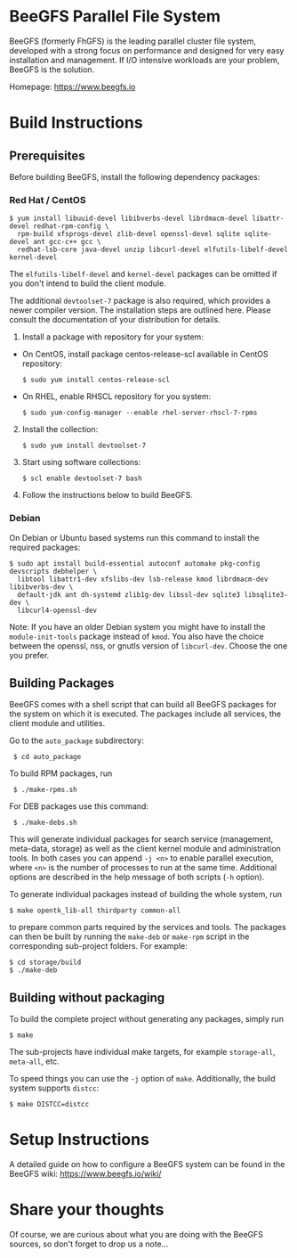 # BeeGFS Parallel File System
BeeGFS (formerly FhGFS) is the leading parallel cluster file system,
developed with a strong focus on performance and designed for very easy
installation and management.
If I/O intensive workloads are your problem, BeeGFS is the solution.

Homepage: https://www.beegfs.io

# Build Instructions

## Prerequisites
Before building BeeGFS, install the following dependency packages:

### Red Hat / CentOS
```
$ yum install libuuid-devel libibverbs-devel librdmacm-devel libattr-devel redhat-rpm-config \
  rpm-build xfsprogs-devel zlib-devel openssl-devel sqlite sqlite-devel ant gcc-c++ gcc \
  redhat-lsb-core java-devel unzip libcurl-devel elfutils-libelf-devel kernel-devel
```

The `elfutils-libelf-devel` and `kernel-devel` packages can be omitted if you don't intend to
build the client module.

The additional `devtoolset-7` package is also required,
which provides a newer compiler version. The installation steps are outlined here.
Please consult the documentation of your distribution for details.

  1. Install a package with repository for your system:
   - On CentOS, install package centos-release-scl available in CentOS repository:
     ```
     $ sudo yum install centos-release-scl
     ```
   - On RHEL, enable RHSCL repository for you system:
     ```
     $ sudo yum-config-manager --enable rhel-server-rhscl-7-rpms
     ```
  2. Install the collection:
     ```
     $ sudo yum install devtoolset-7
     ```

  3. Start using software collections:
     ```
     $ scl enable devtoolset-7 bash
     ```
  4. Follow the instructions below to build BeeGFS.

### Debian
On Debian or Ubuntu based systems run this command to install the required packages:
```
$ sudo apt install build-essential autoconf automake pkg-config devscripts debhelper \
  libtool libattr1-dev xfslibs-dev lsb-release kmod librdmacm-dev libibverbs-dev \
  default-jdk ant dh-systemd zlib1g-dev libssl-dev sqlite3 libsqlite3-dev \
  libcurl4-openssl-dev
```
Note: If you have an older Debian system you might have to install the
`module-init-tools` package instead of `kmod`.
You also have the choice between
the openssl, nss, or gnutls version of `libcurl-dev`. Choose the one you prefer.

## Building Packages
BeeGFS comes with a shell script that can build all BeeGFS packages for the
system on which it is executed.
The packages include all services, the client module and utilities.

Go to the `auto_package` subdirectory:
```
 $ cd auto_package
```

To build RPM packages, run
```
 $ ./make-rpms.sh
```

For DEB packages use this command:
```
 $ ./make-debs.sh
```
This will generate individual packages for search service (management, meta-data, storage)
as well as the client kernel module and administration tools.
In both cases you can append `-j <n>` to enable parallel execution, where
`<n>` is the number of processes to run at the same time.
Additional options are described in the help message of both scripts (`-h` option).

To generate individual packages instead of building the whole system,
run
```
$ make opentk_lib-all thirdparty common-all
```
to prepare common parts required by the services and tools.
The packages can then be built by running the `make-deb` or `make-rpm` script
in the corresponding sub-project folders. For example:
```
$ cd storage/build
$ ./make-deb
```

## Building without packaging
To build the complete project without generating any packages,
simply run
```
$ make
```

The sub-projects have individual make targets, for example `storage-all`,
`meta-all`, etc.

To speed things you can use the `-j` option of `make`.
Additionally, the build system supports `distcc`:
```
$ make DISTCC=distcc
```

# Setup Instructions
A detailed guide on how to configure a BeeGFS system can be found in
the BeeGFS wiki: https://www.beegfs.io/wiki/

# Share your thoughts
Of course, we are curious about what you are doing with the BeeGFS sources, so
don't forget to drop us a note...
